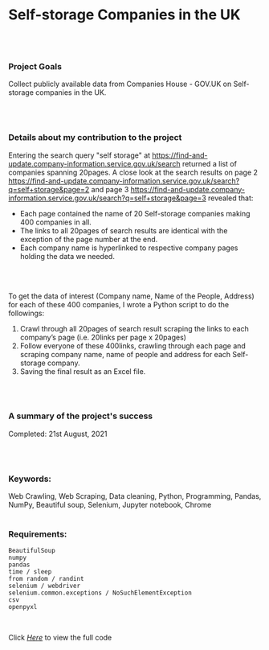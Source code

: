 # Self-storage Companies in the UK
&nbsp;&nbsp;  
&nbsp;&nbsp;  


### Project Goals
Collect publicly available data from Companies House - GOV.UK on Self-storage companies in the UK.


&nbsp;&nbsp;  
&nbsp;&nbsp;  



### Details about  my contribution to the project
Entering the search query "self storage" at https://find-and-update.company-information.service.gov.uk/search returned a list of companies spanning 20pages. A close look at the search results on page 2 https://find-and-update.company-information.service.gov.uk/search?q=self+storage&page=2 and page 3 https://find-and-update.company-information.service.gov.uk/search?q=self+storage&page=3 revealed that:
* Each page contained the name of 20 Self-storage companies making 400 companies in all.
* The links to all 20pages of search results are identical with the exception of the page number at the end.
* Each company name is hyperlinked to respective company pages holding the data we needed.


&nbsp;&nbsp;  
&nbsp;&nbsp;  



To get the data of interest (Company name, Name of the People, Address) for each of these 400 companies, I wrote a Python script to do the followings:
1. Crawl through all 20pages of search result scraping the links to each company’s page (i.e. 20links per page x 20pages)
2. Follow everyone of these 400links, crawling through each page and scraping company name, name of people and address for each Self-storage company.
3. Saving the final result as an Excel file.


&nbsp;&nbsp;  
&nbsp;&nbsp;  



### A summary of the project's success
Completed: 21st August, 2021


&nbsp;&nbsp;  
&nbsp;&nbsp;  



### Keywords:
Web Crawling, Web Scraping, Data cleaning, Python, Programming, Pandas, NumPy, Beautiful soup, Selenium, Jupyter notebook, Chrome
&nbsp;&nbsp;  
&nbsp;&nbsp;  



### Requirements:
    BeautifulSoup
    numpy
    pandas
    time / sleep
    from random / randint
    selenium / webdriver
    selenium.common.exceptions / NoSuchElementException
    csv
    openpyxl

&nbsp;&nbsp;  

Click [*Here*](https://github.com/EnuelOB-1/Portfolio-projects/blob/main/Self-storage%20companies%20in%20the%20UK/All%20Self%20Storage%20Companies%20in%20the%20UK.ipynb) to view the full code
